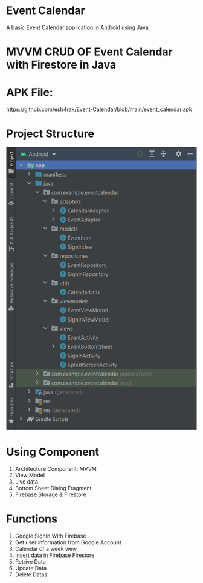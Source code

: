 # Event Calendar
 A basic Event Calendar application in Android using Java


# MVVM CRUD OF Event Calendar with Firestore in Java


# APK File: 
https://github.com/esh4rak/Event-Calendar/blob/main/event_calendar.apk

# Project Structure
![mvvm](https://github.com/esh4rak/Event-Calendar/blob/main/project%20structure.png)


# Using Component 
01. Architecture Component: MVVM
02. View Model
03. Live data
04. Bottom Sheet Dialog Fragment
05. Firebase Storage & Firestore

# Functions
01. Google SignIn With Firebase
02. Get user information from Google Account
03. Calendar of a week view
04. Insert data in Firebase Firestore
05. Retrive Data
06. Update Data
07. Delete Datas


